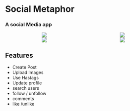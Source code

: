 # Social Metaphor
### A social Media app
<div style="display:flex">
<img src="https://ik.imagekit.io/utk0u9ryhxe/Github_Portfolios/Social_Metaphor_MD_/new_pp_lk0sMRpAP?updatedAt=1631199616384" style="margin: auto" >
<img src="https://ik.imagekit.io/utk0u9ryhxe/Github_Portfolios/Social_Metaphor_MD_/Resized/social_2_0qo-ihiWeH?updatedAt=1631200105981" style="margin: auto" >
  </div>
  
<div style="display:flex; 
justify-content: space-between;">
<img src="https://ik.imagekit.io/utk0u9ryhxe/Github_Portfolios/Social_Metaphor_MD_/Resized/asasf_c_ksSlPgxe?updatedAt=1631200304831" style="margin: auto" >
<img src="https://ik.imagekit.io/utk0u9ryhxe/Github_Portfolios/Social_Metaphor_MD_/Resized/er_mQilek9qVU?updatedAt=1631200370210" style="margin: auto" >
 </div>
 
 ## Features
 - Create Post
 - Upload Images
 - Use Hastags
 - Update profile
 - search users
 - follow / unfollow
 - comments
 - like /unlike
